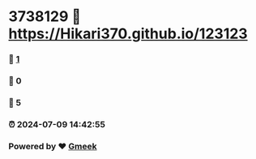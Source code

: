 # 3738129 :link: https://Hikari370.github.io/123123 
### :page_facing_up: [1](https://Hikari370.github.io/123123/tag.html) 
### :speech_balloon: 0 
### :hibiscus: 5 
### :alarm_clock: 2024-07-09 14:42:55 
### Powered by :heart: [Gmeek](https://github.com/Meekdai/Gmeek)
